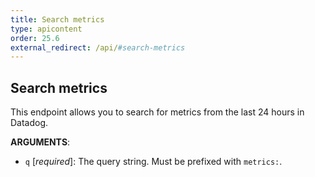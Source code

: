 ```yaml
---
title: Search metrics
type: apicontent
order: 25.6
external_redirect: /api/#search-metrics
---
```


## Search metrics
This endpoint allows you to search for metrics from the last 24 hours in Datadog.



**ARGUMENTS**:

* `q` [*required*]:
    The query string. Must be prefixed with `metrics:`.
